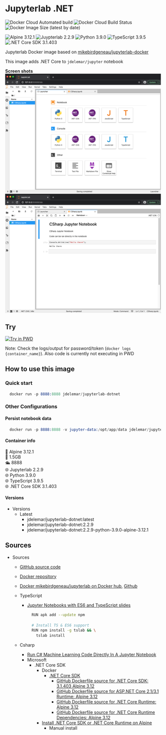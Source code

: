 # Jupyterlab .NET

![Docker Cloud Automated build](https://img.shields.io/docker/cloud/automated/jdelemar/jupyterlab-dotnet)
![Docker Cloud Build Status](https://img.shields.io/docker/cloud/build/jdelemar/jupyterlab-dotnet)
![Docker Image Size (latest by date)](https://img.shields.io/docker/image-size/jdelemar/jupyterlab-dotnet?sort=date)

![Alpine 3.12.1](https://img.shields.io/badge/Alpine-3.12.1-blue.svg?style=flat-square)
![Juypterlab 2.2.9](https://img.shields.io/badge/Jupyterlab-2.2.9-blue.svg?style=flat-square)
![Python 3.9.0](https://img.shields.io/badge/Python-3.9.0-blue.svg?style=flat-square)
![TypeScript 3.9.5](https://img.shields.io/badge/TypeScript-3.9.5-blue.svg?style=flat-square)
![.NET Core SDK 3.1.403](https://img.shields.io/badge/.NET%20Core%20SDK-3.1.403-blue.svg?style=flat-square)

Jupyterlab Docker image based on [mikebirdgeneau/jupyterlab-docker](https://github.com/mikebirdgeneau/jupyterlab-docker)

This image adds .NET Core to `jdelemar/jupyter` notebook  

**Screen shots**  
<img src="https://github.com/JDelemar/dockerfiles/raw/master/jupyterlab-dotnet/images/JupyterLauncher.png" alt="launcher" width="800" />  
<img src="https://github.com/JDelemar/dockerfiles/raw/master/jupyterlab-dotnet/images/JupyterCSharp.png" alt="TypeScript" width="800" />  

## Try

[![Try in PWD](https://github.com/play-with-docker/stacks/raw/cff22438cb4195ace27f9b15784bbb497047afa7/assets/images/button.png)](http://play-with-docker.com/?stack=https://gist.githubusercontent.com/JDelemar/93f2c88e3fdb00ba7671ea5f68952647/raw/31d14019aa8aca0177894055bcd390f48c83961c/jupyterlab-dotnet.yml)

Note: Check the logs/output for password/token (`docker logs {container_name}`). Also code is currently not executing in PWD  

## How to use this image

### Quick start

```s
  docker run -p 8888:8888 jdelemar/jupyterlab-dotnet
```

### Other Configurations

#### Persist notebook data

```s
  docker run -p 8888:8888 -v jupyter-data:/opt/app/data jdelemar/jupyterlab-dotnet
```

#### Container info

🐧 Alpine 3.12.1  
📏 1.5GB  
🛳 8888  
🌐 Jupyterlab 2.2.9  
🌐 Python 3.9.0  
🌐 TypeScript 3.9.5  
🌐 .NET Core SDK 3.1.403

#### Versions

- Versions
  - Latest
    - jdelemar/jupyterlab-dotnet:latest
    - jdelemar/jupyterlab-dotnet:2.2.9
    - jdelemar/jupyterlab-dotnet:2.2.9-python-3.9.0-alpine-3.12.1

## Sources

- Sources
  - [GitHub source code](https://github.com/JDelemar/dockerfiles/tree/master/jupyterlab-dotnet)  
  - [Docker repository](https://hub.docker.com/repository/docker/jdelemar/jupyterlab-dotnet)  
  - [Docker mikebirdgeneau/jupyterlab on Docker hub](https://hub.docker.com/r/mikebirdgeneau/jupyterlab), [Github](https://github.com/mikebirdgeneau/jupyterlab-docker)
  - TypeScript
    - [Jupyter Notebooks with ES6 and TypeScript slides](https://slides.com/yearofmoo/jupyter-notebooks-with-es6-and-typescript/fullscreen)

      ```bash
        RUN apk add --update npm

        # Install TS & ES6 support
        RUN npm install -g tslab && \
          tslab install
      ```

  - Csharp
    - [Run C# Machine Learning Code Directly In A Jupyter Notebook](https://medium.com/machinelearningadvantage/run-c-machine-learning-code-directly-in-a-jupyter-notebook-a32e13e40b9c)
    - Microsoft
      - .NET Core SDK
        - Docker
          - [.NET Core SDK](https://hub.docker.com/_/microsoft-dotnet-core-sdk)
            - [GitHub Dockerfile source for .NET Core SDK: 3.1.403 Alpine 3.12](https://github.com/dotnet/dotnet-docker/blob/63b8443439ec2ad494d704ced088e4657ea8f255/src/sdk/3.1/alpine3.12/amd64/Dockerfile)
            - [GitHub Dockerfile source for ASP.NET Core 2.1/3.1 Runtime: Alpine 3.12](https://github.com/dotnet/dotnet-docker/blob/63b8443439ec2ad494d704ced088e4657ea8f255/src/aspnet/3.1/alpine3.12/amd64/Dockerfile)
            - [GitHub Dockerfile source for .NET Core Runtime: Alpine 3.12](https://github.com/dotnet/dotnet-docker/blob/63b8443439ec2ad494d704ced088e4657ea8f255/src/runtime/3.1/alpine3.12/amd64/Dockerfile)
            - [GitHub Dockerfile source for .NET Core Runtime Dependencies: Alpine 3.12](https://github.com/dotnet/dotnet-docker/blob/c0e8be8a44b47b1dcc2a5b4b2ebd92022087ac0b/src/runtime-deps/3.1/alpine3.12/amd64/Dockerfile)
        - [Install .NET Core SDK or .NET Core Runtime on Alpine](https://docs.microsoft.com/en-us/dotnet/core/install/linux-alpine)
          - Manual install
